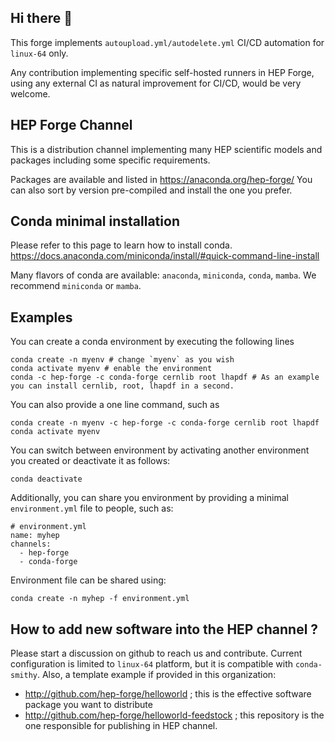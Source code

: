 ## Hi there 👋

This forge implements `autoupload.yml/autodelete.yml` CI/CD automation for `linux-64` only.

Any contribution implementing specific self-hosted runners in HEP Forge, using any external CI as natural improvement for CI/CD, would be very welcome.

## HEP Forge Channel

This is a distribution channel implementing many HEP scientific models and packages including some specific requirements.

Packages are available and listed in https://anaconda.org/hep-forge/
You can also sort by version pre-compiled and install the one you prefer.

## Conda minimal installation

Please refer to this page to learn how to install conda.
https://docs.anaconda.com/miniconda/install/#quick-command-line-install

Many flavors of conda are available: `anaconda`, `miniconda`, `conda`, `mamba`.
We recommend `miniconda` or `mamba`.

## Examples

You can create a conda environment by executing the following lines
```
conda create -n myenv # change `myenv` as you wish
conda activate myenv # enable the environment
conda -c hep-forge -c conda-forge cernlib root lhapdf # As an example you can install cernlib, root, lhapdf in a second.
```

You can also provide a one line command, such as
```
conda create -n myenv -c hep-forge -c conda-forge cernlib root lhapdf 
conda activate myenv
```

You can switch between environment by activating another environment you created or deactivate it as follows:
```
conda deactivate
```

Additionally, you can share you environment by providing a minimal `environment.yml` file to people, such as:
```
# environment.yml
name: myhep
channels:
  - hep-forge
  - conda-forge
```

Environment file can be shared using:
```
conda create -n myhep -f environment.yml
```

## How to add new software into the HEP channel ?

Please start a discussion on github to reach us and contribute. Current configuration is limited to `linux-64` platform, but it is compatible with `conda-smithy`.
Also, a template example if provided in this organization:
- http://github.com/hep-forge/helloworld ; this is the effective software package you want to distribute
- http://github.com/hep-forge/helloworld-feedstock ; this repository is the one responsible for publishing in HEP channel.
